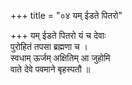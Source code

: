 +++
title = "०४ यम् ईडते पितरो"

+++
यम् ईडते पितरो यं च देवाः  
पुरोहितं तपसा ब्रह्मणा च ।  
स्वधाम् ऊर्जम् अक्षितिम् आ जुहोमि  
वाते देवे पवमाने बृहस्पतौ ॥